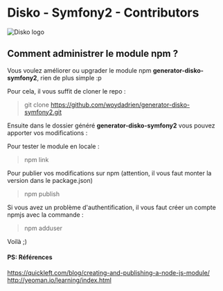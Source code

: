 Disko - Symfony2 - Contributors
=====================

![Disko logo](http://www.huaweibattle.com/images/logo-disko.jpg)

## Comment administrer le module npm ?

Vous voulez améliorer ou upgrader le module npm **generator-disko-symfony2**, rien de plus simple :p

Pour cela, il vous suffit de cloner le repo :

> git clone https://github.com/woydadrien/generator-disko-symfony2.git

Ensuite dans le dossier généré **generator-disko-symfony2** vous pouvez apporter vos modifications :

Pour tester le module en locale :
> npm link

Pour publier vos modifications sur npm (attention, il vous faut monter la version dans le package.json)
> npm publish

Si vous avez un problème d'authentification, il vous faut créer un compte npmjs avec la commande :
> npm adduser

Voilà ;)


#### PS: Références

https://quickleft.com/blog/creating-and-publishing-a-node-js-module/
http://yeoman.io/learning/index.html